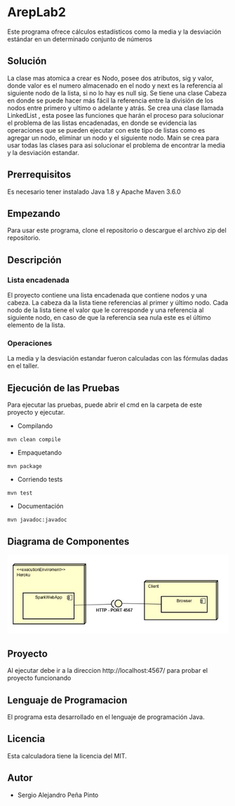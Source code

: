 # ArepLab2
Este programa ofrece cálculos estadísticos como la media y la desviación estándar en un determinado conjunto de números
## Solución
La clase mas atomica a crear es Nodo, posee dos atributos, sig y valor, donde valor es el numero almacenado en el nodo y next es la referencia al siguiente nodo de la lista, si no lo hay es null sig. Se tiene una clase Cabeza en donde se puede hacer más fácil la referencia entre la división de los nodos entre primero y ultimo o adelante y atrás.
Se crea una clase llamada LinkedList , esta posee las funciones que harán el proceso para solucionar el problema de las listas encadenadas, en donde se evidencia las operaciones que se pueden ejecutar con este tipo de listas como es agregar un nodo, eliminar un nodo y el siguiente nodo. Main se crea para usar todas las clases para asi solucionar el problema de encontrar la media y la desviación estandar.
## Prerrequisitos
Es necesario tener instalado Java 1.8 y Apache Maven 3.6.0
## Empezando 
Para usar este programa, clone el repositorio o descargue el archivo zip del repositorio.
## Descripción
### Lista encadenada
El proyecto contiene una lista encadenada que contiene nodos y una cabeza. La cabeza da la lista tiene referencias al primer y último nodo.
Cada nodo de la lista tiene el valor que le corresponde y una referencia al siguiente nodo, en caso de que la referencia sea nula este es el último elemento de la lista.
### Operaciones
La media y la desviación estandar fueron calculadas con las fórmulas dadas en el taller.
## Ejecución de las Pruebas
Para ejecutar las pruebas, puede abrir el cmd en la carpeta de este proyecto y ejecutar.
* Compilando
```
mvn clean compile
```
* Empaquetando
```
mvn package
```
* Corriendo tests
```
mvn test
```
* Documentación
```
mvn javadoc:javadoc
```
## Diagrama de Componentes
![compo](compo.jpg)
## Proyecto
Al ejecutar debe ir a la direccion http://localhost:4567/ para probar el proyecto funcionando
## Lenguaje de Programacion
El programa esta desarrollado en el lenguaje de programación Java.

## Licencia
Esta calculadora tiene la licencia del MIT.

## Autor
- Sergio Alejandro Peña Pinto
